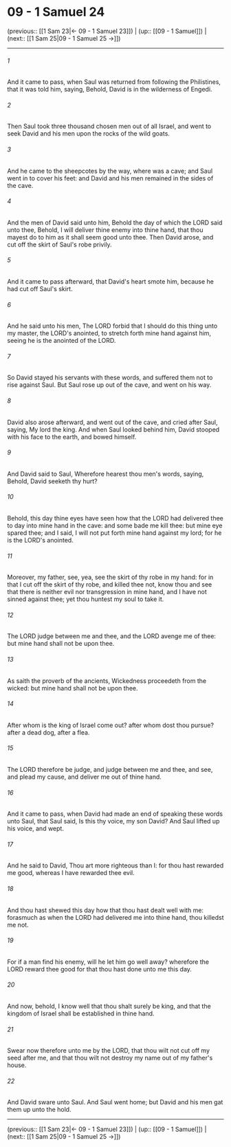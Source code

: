 # 09 - 1 Samuel 24

(previous:: [[1 Sam 23|← 09 - 1 Samuel 23]]) | (up:: [[09 - 1 Samuel]]) | (next:: [[1 Sam 25|09 - 1 Samuel 25 →]])

***


###### 1 
And it came to pass, when Saul was returned from following the Philistines, that it was told him, saying, Behold, David is in the wilderness of Engedi. 

###### 2 
Then Saul took three thousand chosen men out of all Israel, and went to seek David and his men upon the rocks of the wild goats. 

###### 3 
And he came to the sheepcotes by the way, where was a cave; and Saul went in to cover his feet: and David and his men remained in the sides of the cave. 

###### 4 
And the men of David said unto him, Behold the day of which the LORD said unto thee, Behold, I will deliver thine enemy into thine hand, that thou mayest do to him as it shall seem good unto thee. Then David arose, and cut off the skirt of Saul's robe privily. 

###### 5 
And it came to pass afterward, that David's heart smote him, because he had cut off Saul's skirt. 

###### 6 
And he said unto his men, The LORD forbid that I should do this thing unto my master, the LORD's anointed, to stretch forth mine hand against him, seeing he is the anointed of the LORD. 

###### 7 
So David stayed his servants with these words, and suffered them not to rise against Saul. But Saul rose up out of the cave, and went on his way. 

###### 8 
David also arose afterward, and went out of the cave, and cried after Saul, saying, My lord the king. And when Saul looked behind him, David stooped with his face to the earth, and bowed himself. 

###### 9 
And David said to Saul, Wherefore hearest thou men's words, saying, Behold, David seeketh thy hurt? 

###### 10 
Behold, this day thine eyes have seen how that the LORD had delivered thee to day into mine hand in the cave: and some bade me kill thee: but mine eye spared thee; and I said, I will not put forth mine hand against my lord; for he is the LORD's anointed. 

###### 11 
Moreover, my father, see, yea, see the skirt of thy robe in my hand: for in that I cut off the skirt of thy robe, and killed thee not, know thou and see that there is neither evil nor transgression in mine hand, and I have not sinned against thee; yet thou huntest my soul to take it. 

###### 12 
The LORD judge between me and thee, and the LORD avenge me of thee: but mine hand shall not be upon thee. 

###### 13 
As saith the proverb of the ancients, Wickedness proceedeth from the wicked: but mine hand shall not be upon thee. 

###### 14 
After whom is the king of Israel come out? after whom dost thou pursue? after a dead dog, after a flea. 

###### 15 
The LORD therefore be judge, and judge between me and thee, and see, and plead my cause, and deliver me out of thine hand. 

###### 16 
And it came to pass, when David had made an end of speaking these words unto Saul, that Saul said, Is this thy voice, my son David? And Saul lifted up his voice, and wept. 

###### 17 
And he said to David, Thou art more righteous than I: for thou hast rewarded me good, whereas I have rewarded thee evil. 

###### 18 
And thou hast shewed this day how that thou hast dealt well with me: forasmuch as when the LORD had delivered me into thine hand, thou killedst me not. 

###### 19 
For if a man find his enemy, will he let him go well away? wherefore the LORD reward thee good for that thou hast done unto me this day. 

###### 20 
And now, behold, I know well that thou shalt surely be king, and that the kingdom of Israel shall be established in thine hand. 

###### 21 
Swear now therefore unto me by the LORD, that thou wilt not cut off my seed after me, and that thou wilt not destroy my name out of my father's house. 

###### 22 
And David sware unto Saul. And Saul went home; but David and his men gat them up unto the hold.

***

(previous:: [[1 Sam 23|← 09 - 1 Samuel 23]]) | (up:: [[09 - 1 Samuel]]) | (next:: [[1 Sam 25|09 - 1 Samuel 25 →]])
